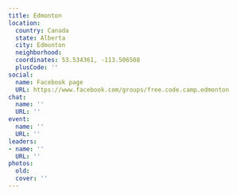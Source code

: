 ```yaml
---
title: Edmonton
location:
  country: Canada
  state: Alberta
  city: Edmonton
  neighborhood: 
  coordinates: 53.534361, -113.506508
  plusCode: ''
social:
  name: Facebook page
  URL: https://www.facebook.com/groups/free.code.camp.edmonton
chat:
  name: ''
  URL: ''
event:
  name: ''
  URL: ''
leaders:
- name: ''
  URL: ''
photos:
  old: 
  cover: ''
---
```

